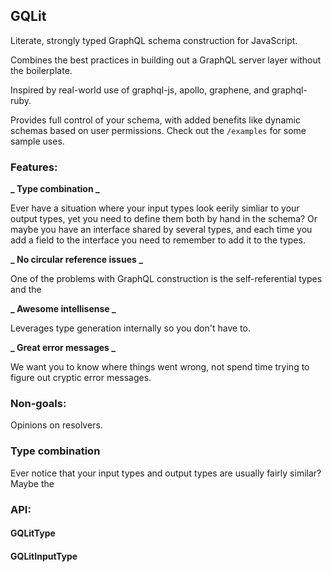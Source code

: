 ## GQLit

Literate, strongly typed GraphQL schema construction for JavaScript.

Combines the best practices in building out a GraphQL server layer without the boilerplate.

Inspired by real-world use of graphql-js, apollo, graphene, and graphql-ruby.

Provides full control of your schema, with added benefits like dynamic schemas based on user permissions. Check out the `/examples` for some sample uses.

### Features:

**_ Type combination _**

Ever have a situation where your input types look eerily simliar to your output types, yet you need to define them both by hand in the schema? Or maybe you have an interface shared by several types, and each time you add a field to the interface you need to remember to add it to the types.

**_ No circular reference issues _**

One of the problems with GraphQL construction is the self-referential types and the

**_ Awesome intellisense _**

Leverages type generation internally so you don't have to.

**_ Great error messages _**

We want you to know where things went wrong, not spend time trying to figure out cryptic error messages.

### Non-goals:

Opinions on resolvers.

### Type combination

Ever notice that your input types and output types are usually fairly similar? Maybe the

### API:

#### GQLitType

#### GQLitInputType

####
